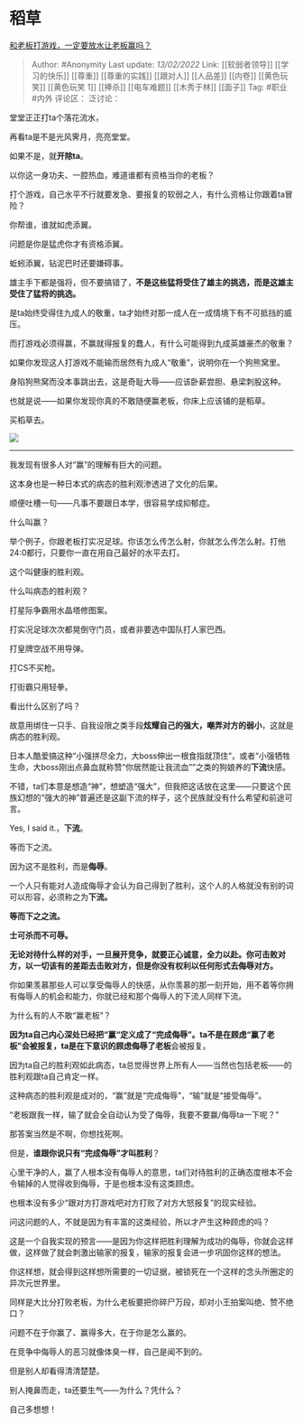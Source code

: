 # 稻草
[和老板打游戏，一定要放水让老板赢吗？](https://www.zhihu.com/question/493547911/answer/2188863159)

> Author: #Anonymity
> Last update: *13/02/2022*
> Link: [[软弱者领导]] [[学习的快乐]] [[尊重]] [[尊重的实践]] [[跟对人]] [[人品差]] [[内卷]] [[黄色玩笑]] [[黄色玩笑 1]] [[捧杀]] [[电车难题]] [[木秀于林]] [[面子]]
> Tag: #职业 #内外
> 评论区：
> 泛讨论：

堂堂正正打ta个落花流水，

再看ta是不是光风霁月，亮亮堂堂。

如果不是，就**开除ta**。

以你这一身功夫、一腔热血，难道谁都有资格当你的老板？

打个游戏，自己水平不行就要发急、要报复的软弱之人，有什么资格让你跟着ta冒险？

你帮谁，谁就如虎添翼。

问题是你是猛虎你才有资格添翼。

蚯蚓添翼，钻泥巴时还要嫌碍事。

雄主手下都是强将，但不要搞错了，**不是这些猛将受住了雄主的挑选，而是这雄主受住了猛将的挑选。**

是ta始终受得住九成人的敬重，ta才始终对那一成人在一成情境下有不可抵挡的威压。

而打游戏必须得赢，不赢就得报复的蠢人，有什么可能得到九成英雄豪杰的敬重？

如果你发现这人打游戏不能输而居然有九成人“敬重”，说明你在一个狗熊窝里。

身陷狗熊窝而没本事跳出去，这是奇耻大辱——应该卧薪尝胆、悬梁刺股这种。

也就是说——如果你发现你真的不敢随便赢老板，你床上应该铺的是稻草。

买稻草去。

![](https://pic3.zhimg.com/50/v2-f25e2c5042e518624222f3693796f1dc_720w.jpg?source=1940ef5c)

---

我发现有很多人对“赢”的理解有巨大的问题。

这本身也是一种日本式的病态的胜利观渗透进了文化的后果。

顺便吐槽一句——凡事不要跟日本学，很容易学成抑郁症。

什么叫赢？

举个例子，你跟老板打实况足球。你该怎么传怎么射，你就怎么传怎么射。打他24:0都行，只要你一直在用自己最好的水平去打。

这个叫健康的胜利观。

什么叫病态的胜利观？

打星际争霸用水晶塔修图案。

打实况足球次次都晃倒守门员，或者非要选中国队打人家巴西。

打皇牌空战不用导弹。

打CS不买枪。

打街霸只用轻拳。

看出什么区别了吗？

故意用绑住一只手、自我设限之类手段**炫耀自己的强大，嘲弄对方的弱小**，这就是病态的胜利观。

日本人酷爱搞这种“小强拼尽全力，大boss伸出一根食指就顶住“，或者“小强牺牲生命，大boss刚出点鼻血就称赞“你居然能让我流血””之类的狗娘养的**下流**快感。

不错，ta们本意是想造“神”，想塑造“强大”，但我把这话放在这里——只要这个民族幻想的“强大的神”普遍还是这副下流的样子，这个民族就没有什么希望和前途可言。

Yes, I said it.，**下流**。

等而下之流。

因为这不是胜利，而是**侮辱**。

一个人只有能对人造成侮辱才会认为自己得到了胜利，这个人的人格就没有别的词可以形容，必须称之为**下流。**

**等而下之之流。**

**士可杀而不可辱。**

**无论对待什么样的对手，一旦展开竞争，就要正心诚意，全力以赴。你可击败对方，以一切该有的差距去击败对方，但是你没有权利以任何形式去侮辱对方。**

你如果羡慕那些人可以享受侮辱人的快感，从你羡慕的那一刻开始，用不着等你拥有侮辱人的机会和能力，你就已经和那个侮辱人的下流人同样下流。

为什么有的人不敢“赢老板”？

**因为ta自己内心深处已经把“赢“定义成了“完成侮辱”。**ta不是在顾虑“赢了老板”会被报复，ta是在下意识的顾虑**侮辱了老板**会被报复。

因为ta自己的胜利观如此病态，ta总觉得世界上所有人——当然也包括老板——的胜利观跟ta自己肯定一样。

这种病态的胜利观是成对的，“赢”就是“完成侮辱”，“输”就是“接受侮辱”。

“老板跟我一样，输了就会全自动认为受了侮辱，我要不要赢/侮辱ta一下呢？”

那答案当然是不啊，你想找死啊。

但是，**谁跟你说只有“完成侮辱”才叫胜利**？

心里干净的人，赢了人根本没有侮辱人的意思，ta们对待胜利的正确态度根本不会令输掉的人觉得收到侮辱，于是也根本没有这类顾虑。

也根本没有多少“跟对方打游戏吧对方打败了对方大怒报复”的现实经验。

问这问题的人，不就是因为有丰富的这类经验，所以才产生这种顾虑的吗？

这是一个自我实现的预言——是因为你这样把胜利理解为成功的侮辱，你就会这样做，这样做了就会刺激出输家的报复，输家的报复会进一步巩固你这样的想法。

你这样想，就会得到这样想所需要的一切证据，被锁死在一个这样的念头所圈定的异次元世界里。

同样是大比分打败老板，为什么老板要把你碎尸万段，却对小王拍案叫绝、赞不绝口？

问题不在于你赢了、赢得多大，在于你是怎么赢的。

在竞争中侮辱人的恶习就像体臭一样，自己是闻不到的。

但是别人却看得清清楚楚。

别人掩鼻而走，ta还要生气——为什么？凭什么？

自己多想想！
